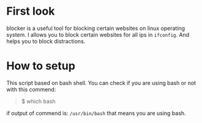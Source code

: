 # First look 
blocker is a useful tool for blocking certain websites on linux operating system. I allows you to block certain websites for all ips in `ifconfig`.
And helps you to block distractions.

# How to setup
This script based on bash shell. You can check if you are using bash or not with this commend:
> $ which bash

if output of commend is: `/usr/bin/bash` that means you are using bash. 

